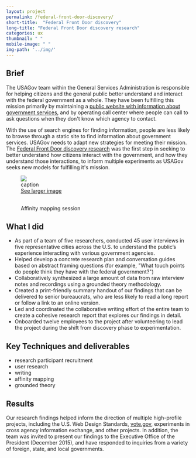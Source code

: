 ```yaml
---
layout: project
permalink: /federal-front-door-discovery/
short-title:  "Federal Front Door discovery"
long-title: "Federal Front Door discovery research"
categories: ux
thumbnail: " " 
mobile-image: " "
img-path: '../img/'
---
```


## Brief ##

The USAGov team within the General Services Administration is responsible for helping citizens and the general public better understand and interact with the federal government as a whole. They have been fulfilling this mission primarily by maintaining a [public website with information about government services](https://www.usa.gov), and by operating call center where people can call to ask questions when they don't know which agency to contact. 

With the use of search engines for finding information, people are less likely to browse through a static site to find information about government services. USAGov needs to adapt new strategies for meeting their mission. The [Federal Front Door discovery research](https://labs.usa.gov) was the first step in seeking to better understand how citizens interact with the government, and how they understand those interactions, to inform multiple experiments as USAGov seeks new models for fulfilling it's mission. 


<figure>
	<img src="{{ page.img-path }}" alt=" " />
	<figcaption>
		caption 
	</figcaption>
	<a href="{{ page.img-path }}">See larger image</a>
</figure>

<figure>
	<img src="{{ page.img-path }}" alt="">
	<img src="{{ page.img-path }}" alt="">
	<figcaption>Affinity mapping session</figcaption>
</figure>


## What I did ##

* As part of a team of five researchers, conducted 45 user interviews in five representative cities across the U.S. to understand the public’s experience interacting with various government agencies.
* Helped develop a concrete research plan and conversation guides based on abstract framing questions (for example, "What touch points do people think they have with the federal government?")
* Collaboratively synthesized a large amount of data from raw interview notes and recordings using a grounded theory methodology. 
* Created a print-friendly summary handout of our findings that can be delivered to senior bureaucrats, who are less likely to read a long report or follow a link to an online version. 
* Led and coordinated the collaborative writing effort of the entire team to create a cohesive research report that explores our findings in detail.
* Onboarded twelve employees to the project after volunteering to lead the project during the shift from discovery phase to experimentation. 


## Key Techniques and deliverables ##
<ul class="skill-pills">
	<li>research participant recruitment</li>
	<li>user research</li>
	<li>writing</li>
	<li>affinity mapping</li>
	<li>grounded theory</li>
</ul>

## Results ##

Our research findings helped inform the direction of multiple high-profile projects, including the U.S. Web Design Standards, [vote.gov](https://www.vote.gov), experiments in cross agency information exchange, and other projects. In addition, the team was invited to present our findings to the Executive Office of the President (December 2015), and have responded to inquiries from a variety of foreign, state, and local governments. 
